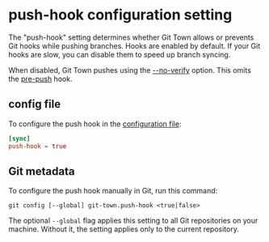 # push-hook configuration setting

The "push-hook" setting determines whether Git Town allows or prevents Git hooks
while pushing branches. Hooks are enabled by default. If your Git hooks are
slow, you can disable them to speed up branch syncing.

When disabled, Git Town pushes using the
[--no-verify](https://git-scm.com/docs/git-push) option. This omits the
[pre-push](https://git-scm.com/docs/githooks#_pre_push) hook.

## config file

To configure the push hook in the
[configuration file](../configuration-file.md):

```toml
[sync]
push-hook = true
```

## Git metadata

To configure the push hook manually in Git, run this command:

```wrap
git config [--global] git-town.push-hook <true|false>
```

The optional `--global` flag applies this setting to all Git repositories on
your machine. Without it, the setting applies only to the current repository.
